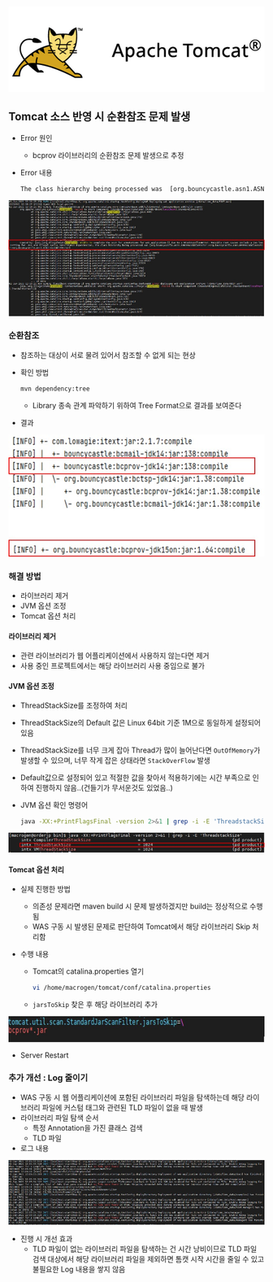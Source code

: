 ![tomcat](./images/tomcat.jpg)



## Tomcat 소스 반영 시 순환참조 문제 발생

- Error 원인

  - bcprov 라이브러리의 순환참조 문제 발생으로 추정

- Error 내용

  ```bash
  The class hierarchy being processed was  [org.bouncycastle.asn1.ASN1EncodableVector->org.bouncycastle.asn1.DEREncodableVector->org.bouncycastle.asn1.ASN1EncodableVector
  ```

![1](./images/1.jpg)



### 순환참조

- 참조하는 대상이 서로 물려 있어서 참조할 수 없게 되는 현상

- 확인 방법 

  ```bash
  mvn dependency:tree
  ```

  - Library 종속 관계 파악하기 위하여 Tree Format으로 결과를 보여준다

- 결과

![2](./images/2.jpg)



### 해결 방법

- 라이브러리 제거
- JVM 옵션 조정
- Tomcat 옵션 처리



#### 라이브러리 제거

- 관련 라이브러리가 웹 어플리케이션에서 사용하지 않는다면 제거
- 사용 중인 프로젝트에서는 해당 라이브러리 사용 중임으로 불가



#### JVM 옵션 조정

- ThreadStackSize를 조정하여 처리

- ThreadStackSize의 Default 값은 Linux 64bit 기준 1M으로 동일하게 설정되어 있음

- ThreadStackSize를 너무 크게 잡아 Thread가 많이 늘어난다면 `OutOfMemory`가 발생할 수 있으며, 너무 작게 잡은 상태라면 `StackOverFlow` 발생

- Default값으로 설정되어 있고 적절한 값을 찾아서 적용하기에는 시간 부족으로 인하여 진행하지 않음..(건들기가 무서운것도 있었음..)

- JVM 옵션 확인 명령어

  ```bash
  java -XX:+PrintFlagsFinal -version 2>&1 | grep -i -E 'ThreadstackSize'
  ```

![3](./images/3.jpg)



#### Tomcat 옵션 처리

- 실제 진행한 방법

  - 의존성 문제라면 maven build 시 문제 발생하겠지만 build는 정상적으로 수행됨
  - WAS 구동 시 발생된 문제로 판단하여 Tomcat에서 해당 라이브러리 Skip 처리함

- 수행 내용

  - Tomcat의 catalina.properties 열기

    ```bash
    vi /home/macrogen/tomcat/conf/catalina.properties
    ```

  - `jarsToSkip` 찾은 후 해당 라이브러리 추가

![4](./images/4.jpg)

- Server Restart



### 추가 개선 : Log 줄이기

- WAS 구동 시 웹 어플리케이션에 포함된 라이브러리 파일을 탐색하는데 해당 라이브러리 파일에 커스텀 태그와 관련된 TLD 파일이 없을 때 발생
- 라이브러리 파일 탐색 순서
  - 특정 Annotation을 가진 클래스 검색
  - TLD 파일
- 로그 내용

![5](./images/5.jpg)

- 진행 시 개선 효과
  - TLD 파일이 없는 라이브러리 파일을 탐색하는 건 시간 낭비이므로 TLD 파일 검색 대상에서 해당 라이브러리 파일을 제외하면 톰캣 시작 시간을 줄일 수 있고 불필요한 Log 내용을 쌓지 않음